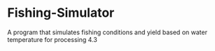 # Fishing-Simulator
A program that simulates fishing conditions and yield based on water temperature for processing 4.3
